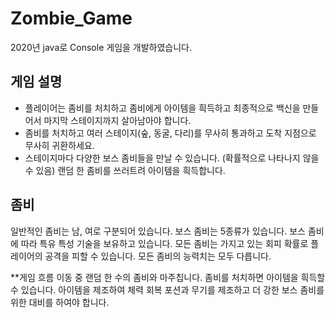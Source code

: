 # Zombie_Game
2020년 java로 Console 게임을 개발하였습니다.

## 게임 설명
- 플레이어는 좀비를 처치하고 좀비에게 아이템을 흭득하고 최종적으로 백신을 만들어서 마지막 스테이지까지 살아남아야 합니다.
- 좀비를 처치하고 여러 스테이지(숲, 동굴, 다리)를 무사히 통과하고 도착 지점으로 무사히 귀환하세요.
- 스테이지마다 다양한 보스 좀비들을 만날 수 있습니다. (확률적으로 나타나지 않을 수 있음) 랜덤 한 좀비를 쓰러트려 아이템을 흭득합니다.

## 좀비
일반적인 좀비는 남, 여로 구분되어 있습니다.
보스 좀비는 5종류가 있습니다. 보스 좀비에 따라 특유 특성 기술을 보유하고 있습니다.
모든 좀비는 가지고 있는 회피 확률로 플레이어의 공격을 피할 수 있습니다.
모든 좀비의 능력치는 모두 다릅니다.

**게임 흐름
이동 중 랜덤 한 수의 좀비와 마주칩니다. 좀비를 처치하면 아이템을 흭득할 수 있습니다.
아이템을 제조하여 체력 회복 포션과 무기를 제조하고 더 강한 보스 좀비를 위한 대비를 하여야 합니다.
